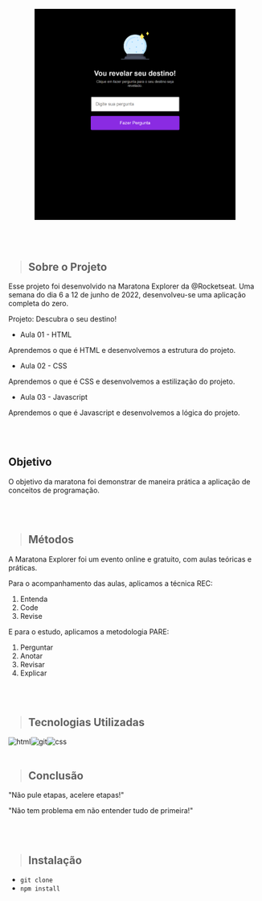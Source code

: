 <p align="center">
<img src="aplicacao/img/aplicacao-explorer.png" width="400"/>
</p>

<br>
<br>

> ## Sobre o Projeto

Esse projeto foi desenvolvido na Maratona Explorer da @Rocketseat. Uma semana do dia 6 a 12 de junho de 2022, desenvolveu-se uma aplicação completa do zero.

Projeto: Descubra o seu destino!

* Aula 01 - HTML

Aprendemos o que é HTML e desenvolvemos a estrutura do projeto.

* Aula 02 - CSS

Aprendemos o que é CSS e desenvolvemos a estilização do projeto.

* Aula 03 - Javascript

Aprendemos o que é Javascript e desenvolvemos a lógica do projeto.

<br>
<br>

## Objetivo

O objetivo da maratona foi demonstrar de maneira prática a aplicação de conceitos de programação.

<br>
<br>

> ## Métodos

A Maratona Explorer foi um evento online e gratuito, com aulas teóricas e práticas.

Para o acompanhamento das aulas, aplicamos a técnica REC:

1. Entenda
2. Code
3. Revise

E para o estudo, aplicamos a metodologia PARE:

1. Perguntar
2. Anotar
3. Revisar
4. Explicar

<br>
<br>

> ## Tecnologias Utilizadas

<p>
<img align="left" alt="html" src="https://img.shields.io/badge/HTML5-F24F00?style=for-the-badge&logo=html5&logoColor=white" />

 <img align="left" align="left" alt="git" src="https://img.shields.io/badge/css3-CC6699?style=for-the-badge&logo=css3&logoColor=white" height="27"/> 

<img align="left" align="left" alt="css" src="https://img.shields.io/badge/JAVASCRIPT-FFD700?style=for-the-badge&logo=javascript&logoColor=white" />

</p>

<br>
<br>

> ## Conclusão

"Não pule etapas, acelere etapas!"

"Não tem problema em não entender tudo de primeira!"

<br>
<br>

> ## Instalação

 * `git clone`
 * `npm install`